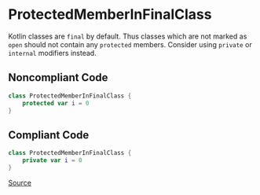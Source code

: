 # ProtectedMemberInFinalClass

Kotlin classes are `final` by default. Thus classes which are not marked as `open` should not contain any `protected`
members. Consider using `private` or `internal` modifiers instead.

## Noncompliant Code

```kotlin
class ProtectedMemberInFinalClass {
    protected var i = 0
}
```
## Compliant Code

```kotlin
class ProtectedMemberInFinalClass {
    private var i = 0
}
```

[Source](https://detekt.dev/docs/rules/style#protectedmemberinfinalclass)
